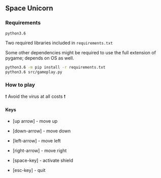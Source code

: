 ## Space Unicorn

### Requirements
`python3.6`


Two required libraries included in `requirements.txt`

Some other dependencies might be required to use the full extension of pygame; depends on OS as well.

```bash
python3.6 -m pip install -r requirements.txt
python3.6 src/gameplay.py
```

### How to play 

:exclamation: Avoid the virus at all costs :exclamation:

#### Keys

* [up arrow]    - move up

* [down-arrow]  - move down

* [left-arrow]  - move left

* [right-arrow] - move right

* [space-key] - activate shield

* [esc-key] - quit


